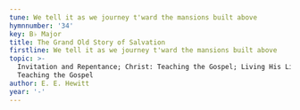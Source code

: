 ```yaml
---
tune: We tell it as we journey t'ward the mansions built above
hymnnumber: '34'
key: B♭ Major
title: The Grand Old Story of Salvation
firstline: We tell it as we journey t'ward the mansions built above
topic: >-
  Invitation and Repentance; Christ: Teaching the Gospel; Living His Life:
  Teaching the Gospel
author: E. E. Hewitt
year: '-'
---
```

